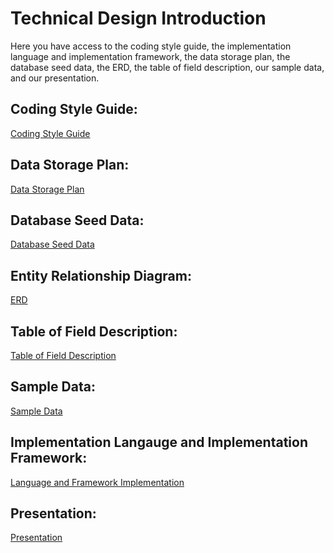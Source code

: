 # Technical Design Introduction
Here you have access to the coding style guide, the implementation language and implementation framework, the data storage plan, the database seed data, the ERD, the table of field description, our sample data, and our presentation.

## **Coding Style Guide**: 
[Coding Style Guide](https://github.com/brodeymc/Team10Project/blob/main/Coding_Style_Guide.md)
## **Data Storage Plan**:
[Data Storage Plan](https://github.com/brodeymc/Team10Project/blob/main/Data_Storage_Plan.md)
## **Database Seed Data**: 
[Database Seed Data](https://github.com/brodeymc/Team10Project/blob/main/Database_Seed_Data.png)
## **Entity Relationship Diagram**: 
[ERD](https://github.com/brodeymc/Team10Project/blob/main/ERD.PNG)
## **Table of Field Description**: 
[Table of Field Description]()
## **Sample Data**: 
[Sample Data](https://github.com/brodeymc/Team10Project/blob/main/SampleData.PNG)
## **Implementation Langauge and Implementation Framework**:
[Language and Framework Implementation](5a7fb9a533fdb71196f51db41b0a29bb3551a3eb)
## **Presentation**:
[Presentation]()
